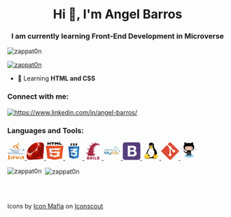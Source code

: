 <h1 align="center">Hi 👋, I'm Angel Barros</h1>
<h3 align="center">I am currently learning Front-End Development in Microverse</h3>

<p align="left"> <img src="https://komarev.com/ghpvc/?username=zappat0n&label=Profile%20views&color=0e75b6&style=flat" alt="zappat0n" /> </p>

<a href="https://github.com/ryo-ma/github-profile-trophy"><img src="https://github-profile-trophy.vercel.app/?username=zappat0n" alt="zappat0n" /></a>

- 🌱 Learning **HTML and CSS**

<h3 align="left">Connect with me:</h3>
<p align="left">
<a href="https://www.linkedin.com/in/angel-barros/" target="blank"><img align="center" src="https://cdn.jsdelivr.net/npm/simple-icons@3.0.1/icons/linkedin.svg" alt="https://www.linkedin.com/in/angel-barros/" height="30" width="40" /></a>
</p>

<h3 align="left">Languages and Tools:</h3>
<p align="left">
  <a href="https://www.java.com" target="_blank">
    <img src="assets/java.svg" alt="java" width="40" height="40"/>
  </a>
  <a href="https://www.ruby-lang.org/en/" target="_blank">
    <img src="assets/ruby.svg" mysql" width="40" height="40"/>
  </a>
  <a href="https://www.w3.org/html/" target="_blank">
    <img src="assets/html.svg" alt="html5" width="40" height="40"/>
  </a>
  <a href="https://www.w3schools.com/css/" target="_blank">
   <img src="assets/css.svg" alt="css3" width="40" height="40"/>
  </a>
  <a href="https://rubyonrails.org/" target="_blank">
    <img src="assets/rails.svg" mysql" width="40" height="40"/>
  </a>
  <a href="https://www.mysql.com/" target="_blank">
    <img src="assets/mysql.svg" mysql" width="40" height="40"/>
  </a>
  <a href="https://getbootstrap.com" target="_blank">
    <img src="assets/bootstrap.svg" alt="bootstrap" width="40" height="40"/>
  </a>
  <a href="https://www.linux.org/" target="_blank">
    <img src="assets/linux.svg" alt="linux" width="40" height="40"/>
  </a>
  <a href="https://git-scm.com/" target="_blank">
    <img src="assets/git.svg" alt="git" width="40" height="40"/>
  </a>
  <a href="https://git-scm.com/" target="_blank">
    <img src="assets/github.svg" alt="git" width="40" height="40"/>
  </a>

</p>

<p><img align="left" src="https://github-readme-stats.vercel.app/api?username=zappat0n&show_icons=true&locale=en" alt="zappat0n" />&nbsp;&nbsp;<img align="center" src="https://github-readme-stats.vercel.app/api/top-langs?username=zappat0n&show_icons=true&locale=en&layout=compact" alt="zappat0n" /></p>
<br>
<br>
<p>
Icons by <a href="https://iconscout.com/contributors/icon-mafia">Icon Mafia</a> on <a href="https://iconscout.com">Iconscout</a>
</p>
